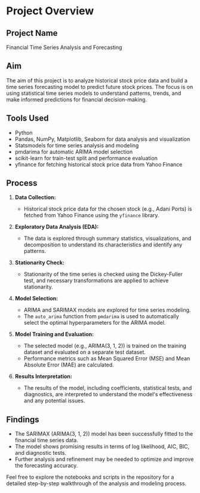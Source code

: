 # Project Overview

## Project Name
Financial Time Series Analysis and Forecasting

## Aim
The aim of this project is to analyze historical stock price data and build a time series forecasting model to predict future stock prices. The focus is on using statistical time series models to understand patterns, trends, and make informed predictions for financial decision-making.

## Tools Used
- Python
- Pandas, NumPy, Matplotlib, Seaborn for data analysis and visualization
- Statsmodels for time series analysis and modeling
- pmdarima for automatic ARIMA model selection
- scikit-learn for train-test split and performance evaluation
- yfinance for fetching historical stock price data from Yahoo Finance

## Process
1. **Data Collection:**
   - Historical stock price data for the chosen stock (e.g., Adani Ports) is fetched from Yahoo Finance using the `yfinance` library.

2. **Exploratory Data Analysis (EDA):**
   - The data is explored through summary statistics, visualizations, and decomposition to understand its characteristics and identify any patterns.

3. **Stationarity Check:**
   - Stationarity of the time series is checked using the Dickey-Fuller test, and necessary transformations are applied to achieve stationarity.

4. **Model Selection:**
   - ARIMA and SARIMAX models are explored for time series modeling.
   - The `auto_arima` function from `pmdarima` is used to automatically select the optimal hyperparameters for the ARIMA model.

5. **Model Training and Evaluation:**
   - The selected model (e.g., ARIMA(3, 1, 2)) is trained on the training dataset and evaluated on a separate test dataset.
   - Performance metrics such as Mean Squared Error (MSE) and Mean Absolute Error (MAE) are calculated.

6. **Results Interpretation:**
   - The results of the model, including coefficients, statistical tests, and diagnostics, are interpreted to understand the model's effectiveness and any potential issues.

## Findings
- The SARIMAX (ARIMA(3, 1, 2)) model has been successfully fitted to the financial time series data.
- The model shows promising results in terms of log likelihood, AIC, BIC, and diagnostic tests.
- Further analysis and refinement may be needed to optimize and improve the forecasting accuracy.

Feel free to explore the notebooks and scripts in the repository for a detailed step-by-step walkthrough of the analysis and modeling process.
